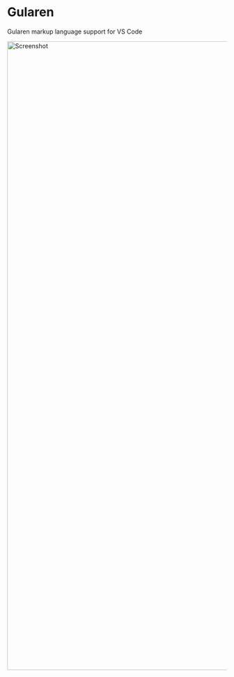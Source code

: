 # Gularen
Gularen markup language support for VS Code

<img width="1440" alt="Screenshot" src="https://github.com/noorwachid/vscode-gularen/assets/42460975/af893b7f-f6a6-4662-96fd-6f402db6e0e5">
